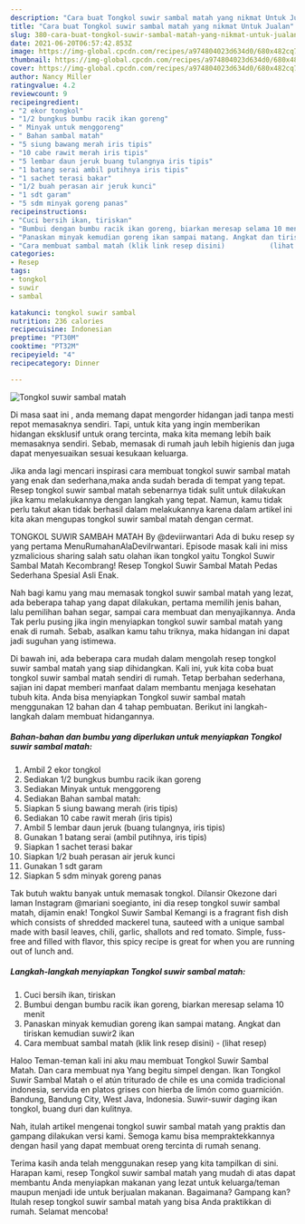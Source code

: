 ```yaml
---
description: "Cara buat Tongkol suwir sambal matah yang nikmat Untuk Jualan"
title: "Cara buat Tongkol suwir sambal matah yang nikmat Untuk Jualan"
slug: 380-cara-buat-tongkol-suwir-sambal-matah-yang-nikmat-untuk-jualan
date: 2021-06-20T06:57:42.853Z
image: https://img-global.cpcdn.com/recipes/a974804023d634d0/680x482cq70/tongkol-suwir-sambal-matah-foto-resep-utama.jpg
thumbnail: https://img-global.cpcdn.com/recipes/a974804023d634d0/680x482cq70/tongkol-suwir-sambal-matah-foto-resep-utama.jpg
cover: https://img-global.cpcdn.com/recipes/a974804023d634d0/680x482cq70/tongkol-suwir-sambal-matah-foto-resep-utama.jpg
author: Nancy Miller
ratingvalue: 4.2
reviewcount: 9
recipeingredient:
- "2 ekor tongkol"
- "1/2 bungkus bumbu racik ikan goreng"
- " Minyak untuk menggoreng"
- " Bahan sambal matah"
- "5 siung bawang merah iris tipis"
- "10 cabe rawit merah iris tipis"
- "5 lembar daun jeruk buang tulangnya iris tipis"
- "1 batang serai ambil putihnya iris tipis"
- "1 sachet terasi bakar"
- "1/2 buah perasan air jeruk kunci"
- "1 sdt garam"
- "5 sdm minyak goreng panas"
recipeinstructions:
- "Cuci bersih ikan, tiriskan"
- "Bumbui dengan bumbu racik ikan goreng, biarkan meresap selama 10 menit"
- "Panaskan minyak kemudian goreng ikan sampai matang. Angkat dan tiriskan kemudian suwir2 ikan"
- "Cara membuat sambal matah (klik link resep disini)           (lihat resep)"
categories:
- Resep
tags:
- tongkol
- suwir
- sambal

katakunci: tongkol suwir sambal 
nutrition: 236 calories
recipecuisine: Indonesian
preptime: "PT30M"
cooktime: "PT32M"
recipeyield: "4"
recipecategory: Dinner

---
```



![Tongkol suwir sambal matah](https://img-global.cpcdn.com/recipes/a974804023d634d0/680x482cq70/tongkol-suwir-sambal-matah-foto-resep-utama.jpg)

Di masa  saat ini , anda memang dapat mengorder hidangan jadi tanpa mesti repot memasaknya sendiri. Tapi, untuk kita yang ingin memberikan hidangan eksklusif untuk orang tercinta, maka kita memang lebih baik memasaknya sendiri. Sebab, memasak di rumah jauh lebih higienis dan juga dapat menyesuaikan sesuai kesukaan keluarga.

Jika anda lagi mencari inspirasi cara membuat tongkol suwir sambal matah yang enak dan sederhana,maka anda sudah berada di tempat yang tepat. Resep tongkol suwir sambal matah  sebenarnya tidak sulit untuk dilakukan jika kamu melakukannya dengan langkah yang tepat. Namun, kamu tidak perlu takut akan tidak berhasil dalam melakukannya 
karena dalam artikel ini kita akan mengupas tongkol suwir sambal matah dengan cermat.  

TONGKOL SUWIR SAMBAH MATAH By @deviirwantari Ada di buku resep sy yang pertama MenuRumahanAlaDeviIrwantari. Episode masak kali ini miss yzmalicious sharing salah satu olahan ikan tongkol yaitu Tongkol Suwir Sambal Matah Kecombrang! Resep Tongkol Suwir Sambal Matah Pedas Sederhana Spesial Asli Enak.

Nah bagi kamu yang mau memasak tongkol suwir sambal matah yang lezat, ada beberapa tahap yang dapat dilakukan, pertama memilih jenis bahan, lalu pemilihan bahan segar, sampai cara membuat dan menyajikannya. Anda Tak perlu pusing jika ingin menyiapkan tongkol suwir sambal matah yang enak di rumah. Sebab, asalkan kamu  tahu triknya, maka hidangan ini dapat jadi suguhan yang istimewa.

Di bawah ini, ada beberapa cara mudah dalam mengolah resep tongkol suwir sambal matah yang siap dihidangkan. Kali ini, yuk kita coba buat tongkol suwir sambal matah sendiri di rumah. Tetap berbahan sederhana, sajian ini dapat memberi manfaat dalam membantu menjaga kesehatan tubuh kita. Anda bisa menyiapkan Tongkol suwir sambal matah menggunakan 12 bahan dan 4 tahap pembuatan. Berikut ini langkah-langkah dalam membuat hidangannya.

<!--inarticleads1-->

##### Bahan-bahan dan bumbu yang diperlukan untuk menyiapkan Tongkol suwir sambal matah:

1. Ambil 2 ekor tongkol
1. Sediakan 1/2 bungkus bumbu racik ikan goreng
1. Sediakan  Minyak untuk menggoreng
1. Sediakan  Bahan sambal matah:
1. Siapkan 5 siung bawang merah (iris tipis)
1. Sediakan 10 cabe rawit merah (iris tipis)
1. Ambil 5 lembar daun jeruk (buang tulangnya, iris tipis)
1. Gunakan 1 batang serai (ambil putihnya, iris tipis)
1. Siapkan 1 sachet terasi bakar
1. Siapkan 1/2 buah perasan air jeruk kunci
1. Gunakan 1 sdt garam
1. Siapkan 5 sdm minyak goreng panas


Tak butuh waktu banyak untuk memasak tongkol. Dilansir Okezone dari laman Instagram @mariani soegianto, ini dia resep tongkol suwir sambal matah, dijamin enak! Tongkol Suwir Sambal Kemangi is a fragrant fish dish which consists of shredded mackerel tuna, sauteed with a unique sambal made with basil leaves, chili, garlic, shallots and red tomato. Simple, fuss-free and filled with flavor, this spicy recipe is great for when you are running out of lunch and. 

<!--inarticleads2-->

##### Langkah-langkah menyiapkan Tongkol suwir sambal matah:

1. Cuci bersih ikan, tiriskan
1. Bumbui dengan bumbu racik ikan goreng, biarkan meresap selama 10 menit
1. Panaskan minyak kemudian goreng ikan sampai matang. Angkat dan tiriskan kemudian suwir2 ikan
1. Cara membuat sambal matah (klik link resep disini) -           (lihat resep)


Haloo Teman-teman kali ini aku mau membuat Tongkol Suwir Sambal Matah. Dan cara membuat nya Yang begitu simpel dengan. Ikan Tongkol Suwir Sambal Matah o el atún triturado de chile es una comida tradicional indonesia, servida en platos grises con hierba de limón como guarnición. Bandung, Bandung City, West Java, Indonesia. Suwir-suwir daging ikan tongkol, buang duri dan kulitnya. 

Nah, itulah artikel mengenai  tongkol suwir sambal matah  yang praktis dan gampang dilakukan versi kami. Semoga kamu bisa mempraktekkannya dengan hasil yang dapat membuat oreng tercinta di rumah senang. 

Terima kasih anda telah menggunakan resep yang kita tampilkan di sini. Harapan kami, resep  Tongkol suwir sambal matah yang mudah di atas dapat membantu Anda menyiapkan makanan yang lezat untuk keluarga/teman maupun menjadi ide untuk berjualan makanan. Bagaimana? Gampang kan? Itulah resep tongkol suwir sambal matah yang bisa Anda praktikkan di rumah. Selamat mencoba!

